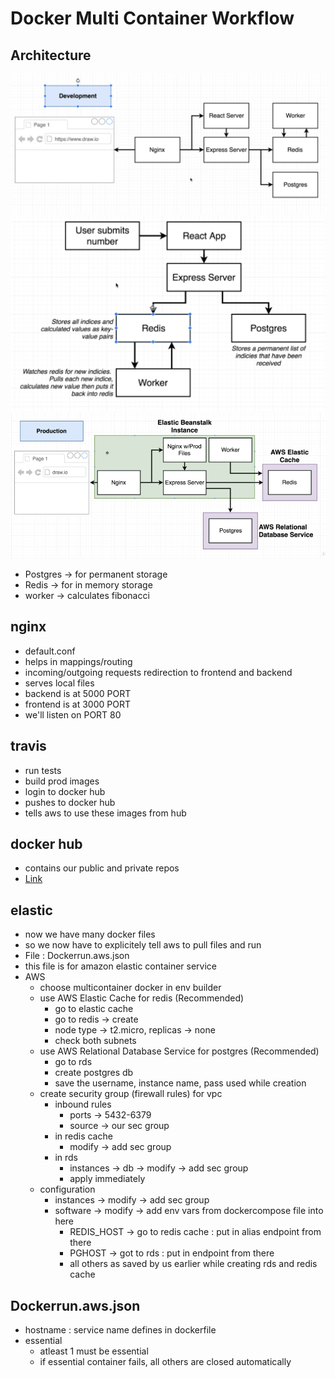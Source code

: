 # Docker Multi Container Workflow

## Architecture

![multi](./README/multi.PNG)
![process](./README/process.PNG)
![prod](./README/prod.PNG)

- Postgres -> for permanent storage
- Redis -> for in memory storage
- worker -> calculates fibonacci

## nginx

- default.conf
- helps in mappings/routing
- incoming/outgoing requests redirection to frontend and backend
- serves local files
- backend is at 5000 PORT
- frontend is at 3000 PORT
- we'll listen on PORT 80

## travis

- run tests
- build prod images
- login to docker hub
- pushes to docker hub
- tells aws to use these images from hub

## docker hub

- contains our public and private repos
- [Link](https://hub.docker.com/u/meyash)

## elastic

- now we have many docker files
- so we now have to explicitely tell aws to pull files and run
- File : Dockerrun.aws.json
- this file is for amazon elastic container service
- AWS
  - choose multicontainer docker in env builder
  - use AWS Elastic Cache for redis (Recommended)
    - go to elastic cache
    - go to redis -> create
    - node type -> t2.micro, replicas -> none
    - check both subnets
  - use AWS Relational Database Service for postgres (Recommended)
    - go to rds
    - create postgres db
    - save the username, instance name, pass used while creation
  - create security group (firewall rules) for vpc
    - inbound rules
      - ports -> 5432-6379
      - source -> our sec group
    - in redis cache
      - modify -> add sec group
    - in rds
      - instances -> db -> modify -> add sec group
      - apply immediately
  - configuration  
    - instances -> modify -> add sec group
    - software -> modify -> add env vars from dockercompose file into here
      - REDIS_HOST -> go to redis cache : put in alias endpoint from there
      - PGHOST -> got to rds : put in endpoint from there
      - all others as saved by us earlier while creating rds and redis cache

## Dockerrun.aws.json

- hostname : service name defines in dockerfile
- essential
  - atleast 1 must be essential
  - if essential container fails, all others are closed automatically

